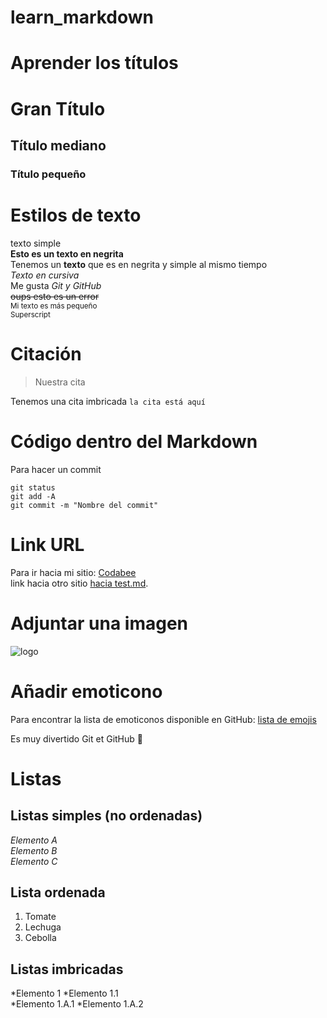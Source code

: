 # learn_markdown
# Aprender los títulos
# Gran Título 
## Título mediano
### Título pequeño


# Estilos de texto
texto simple  
**Esto es un texto en negrita**  
Tenemos un __texto__ que es en negrita y simple al mismo tiempo  
*Texto en cursiva*  
Me gusta *Git y GitHub*  
~~oups esto es un error~~  
<sub>Mi texto es más pequeño</sub>  
<sup>Superscript</sup>  
  
  # Citación 
  > Nuestra cita
> 
  Tenemos una cita imbricada `la cita está aquí `

# Código dentro del Markdown  
  
  Para hacer un commit  
```  
git status  
git add -A  
git commit -m "Nombre del commit"  
```  
  
  # Link URL
  
  Para ir hacia mi sitio: [Codabee](https://www.codabee.com)  
  link hacia otro sitio [hacia test.md](test.md).  
    
  # Adjuntar una imagen  
  ![logo](https://assets-fr.imgfoot.com/media/cache/1200x675/diego-simeone-2223.jpg)  
    
  # Añadir emoticono  

  Para encontrar la lista de emoticonos disponible en GitHub: [lista de emojis](https://github.com/ikatyang/emoji-cheat-sheet/blob/master/README.md)  
    
  Es muy divertido Git et GitHub :rofl:  
    
  # Listas
    
  ## Listas simples (no ordenadas)  
  *Elemento A*  
  *Elemento B*  
  *Elemento C*  

  ## Lista ordenada  
  1. Tomate
  2. Lechuga
  3. Cebolla 
  
  ## Listas imbricadas  
  *Elemento 1
    *Elemento 1.1  
      *Elemento 1.A.1
      *Elemento 1.A.2